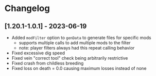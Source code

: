 # Changelog

## [1.20.1-1.0.1] - 2023-06-19
- Added `modFilter` option to `genData` to generate files for specific mods
  - supports multiple calls to add multiple mods to the filter
  - note: player filters always had this repeat calling behavior
- Fixed excessive dig speed
- Fixed vein "correct tool" check being arbitrarily restrictive
- Fixed crash from childless breeding
- Fixed loss on death = 0.0 causing maximum losses instead of none
